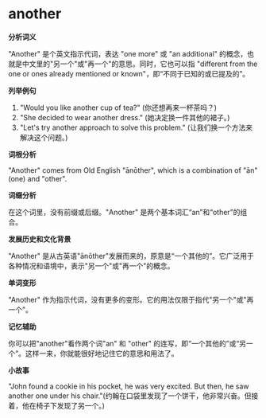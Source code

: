 # another

**分析词义**

  

"Another" 是个英文指示代词，表达 "one more" 或 "an additional" 的概念，也就是中文里的"另一个"或"再一个"的意思。同时，它也可以指 "different from the one or ones already mentioned or known"，即“不同于已知的或已提及的”。

  

**列举例句**

  

1.  "Would you like another cup of tea?" (你还想再来一杯茶吗？)
2.  "She decided to wear another dress." (她决定换一件其他的裙子。)
3.  "Let's try another approach to solve this problem." (让我们换一个方法来解决这个问题。)

  

**词根分析**

  

"Another" comes from Old English "ānōther", which is a combination of "ān" (one) and "other".

  

**词缀分析**

  

在这个词里，没有前缀或后缀。"Another" 是两个基本词汇“an”和“other”的组合。

  

**发展历史和文化背景**

  

"Another" 是从古英语"ānōther"发展而来的，原意是“一个其他的”。它广泛用于各种情况和语境中，表示"另一个"或"再一个"的概念。

  

**单词变形**

  

"Another" 作为指示代词，没有更多的变形。它的用法仅限于指代"另一个"或"再一个"。

  

**记忆辅助**

  

你可以把"another"看作两个词"an" 和 "other" 的连写，即“一个其他的”或“另一个”。这样一来，你就能很好地记住它的意思和用法了。

  

**小故事**

  

"John found a cookie in his pocket, he was very excited. But then, he saw another one under his chair."(约翰在口袋里发现了一个饼干，他非常兴奋。但接着，他在椅子下发现了另一个。)
